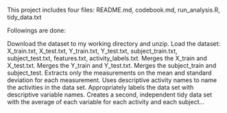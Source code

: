 This project includes four files: README.md, codebook.md, run_analysis.R, tidy_data.txt

Followings are done:

Download the dataset to my working directory and unzip.
Load the dataset: X_train.txt, X_test.txt, Y_train.txt, Y_test.txt, subject_train.txt, subject_test.txt, features.txt, activity_labels.txt.
Merges the X_train and X_test.txt.
Merges the Y_train and Y_test.txt.
Merges the subject_train and subject_test.
Extracts only the measurements on the mean and standard deviation for each measurement.
Uses descriptive activity names to name the activities in the data set.
Appropriately labels the data set with descriptive variable names.
Creates a second, independent tidy data set with the average of each variable for each activity and each subject...

